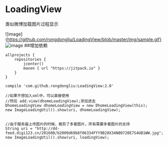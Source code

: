 # LoadingView
类似微博加载图片过程显示


![image]{https://github.com/rongdongliu/LoadingView/blob/master/img/sample.gif}
![image](https://github.com/rongdongliu/Notepad/blob/master/img/Screenshot_2016-10-26-10-29-35-405_com.ldrong.not.png)
##增加依赖
```
allprojects {
    repositories {
        jcenter()
        maven { url "https://jitpack.io" }
    }
}

```


```
compile 'com.github.rongdongliu:LoadingView:2.0'
```


```
//如果不想加入xml中，可以直接使用
//然后 add.view(dhomeLoadingView);添加进去
DhomeLoadingView dhomeLoadingView = new DhomeLoadingView(this);
new ImageLoadingUtil().show(uri, dhomeLoadingView);


//由于服务器上传图片的时候，裁剪了多套图片，所有需要多套图片的支持
String uri = "http://dd-feed.digi123.cn/201608/b2009d69b8f86334FYY9B28X34N80720E7S4UB1WW.jpg";
new ImageLoadingUtil().show(uri, loadingView);
```


